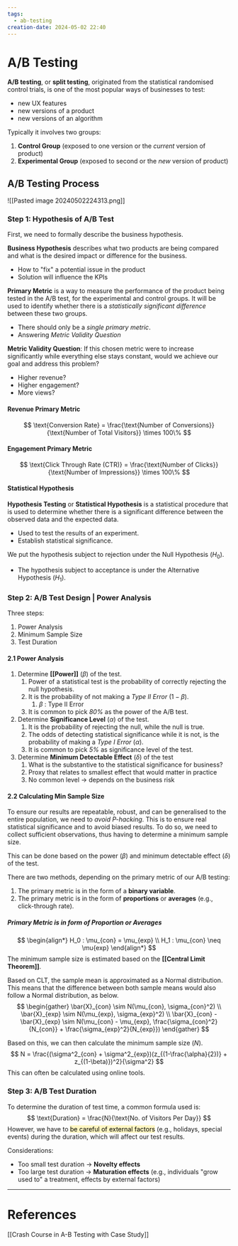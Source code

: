 ```yaml
---
tags:
  - ab-testing
creation-date: 2024-05-02 22:40
---
```

# A/B Testing

**A/B testing**, or **split testing**, originated from the statistical randomised control trials, is one of the most popular ways of businesses to test:
- new UX features
- new versions of a product
- new versions of an algorithm

Typically it involves two groups:
1. **Control Group** (exposed to one version or the *current* version of product)
2. **Experimental Group** (exposed to second or the *new* version of product)

## A/B Testing Process

![[Pasted image 20240502224313.png]]
### Step 1: Hypothesis of A/B Test

First, we need to formally describe the business hypothesis. 

**Business Hypothesis** describes what two products are being compared and what is the desired impact or difference for the business.
- How to "fix" a potential issue in the product
- Solution will influence the KPIs

**Primary Metric** is a way to measure the performance of the product being tested in the A/B test, for the experimental and control groups. It will be used to identify whether there is a *statistically significant difference* between these two groups.
- There should only be a *single primary metric*.
- Answering *Metric Validity Question*

**Metric Validity Question**: If this chosen metric were to increase significantly while everything else stays constant, would we achieve our goal and address this problem?
- Higher revenue?
- Higher engagement?
- More views?

#### Revenue Primary Metric

$$
\text{Conversion Rate} = \frac{\text{Number of Conversions}}{\text{Number of Total Visitors}} \times 100\%
$$
#### Engagement Primary Metric

$$
\text{Click Through Rate (CTR)} = \frac{\text{Number of Clicks}}{\text{Number of Impressions}} \times 100\%
$$

#### Statistical Hypothesis

**Hypothesis Testing** or **Statistical Hypothesis** is a statistical procedure that is used to determine whether there is a significant difference between the observed data and the expected data.
- Used to test the results of an experiment.
- Establish statistical significance.

We put the hypothesis subject to rejection under the Null Hypothesis ($H_0$).
- The hypothesis subject to acceptance is under the Alternative Hypothesis ($H_1$).

### Step 2: A/B Test Design | Power Analysis

Three steps:
1. Power Analysis
2. Minimum Sample Size
3. Test Duration

#### 2.1 Power Analysis

1. Determine **[[Power]]** ($\beta$) of the test.
	1. Power of a statistical test is the probability of correctly rejecting the null hypothesis.
	2. It is the probability of not making a *Type II Error* ($1-\beta$).
		1. $\beta$ : Type II Error
	3. It is common to pick *80%* as the power of the A/B test.
2. Determine **Significance Level** ($\alpha$) of the test.
	1. It is the probability of rejecting the null, while the null is true.
	2. The odds of detecting statistical significance while it is not, is the probability of making a *Type I Error* ($\alpha$).
	3. It is common to pick *5%* as significance level of the test.
3. Determine **Minimum Detectable Effect** ($\delta$) of the test
	1. What is the substantive to the statistical significance for business?
	2. Proxy that relates to smallest effect that would matter in practice
	3. No common level -> depends on the business risk

#### 2.2 Calculating Min Sample Size

To ensure our results are repeatable, robust, and can be generalised to the entire population, we need to *avoid P-hacking*. This is to ensure real statistical significance and to avoid biased results. To do so, we need to collect sufficient observations, thus having to determine a minimum sample size.

This can be done based on the power ($\beta$) and minimum detectable effect ($\delta$) of the test.

There are two methods, depending on the primary metric of our A/B testing:
1. The primary metric is in the form of a **binary variable**.
2. The primary metric is in the form of **proportions** or **averages** (e.g., click-through rate).

##### Primary Metric is in form of Proportion or Averages

$$
\begin{align*}
H_0 : \mu_{con} = \mu_{exp} \\
H_1 : \mu_{con} \neq \mu{exp}
\end{align*}
$$
The minimum sample size is estimated based on the **[[Central Limit Theorem]]**.

Based on CLT, the sample mean is approximated as a Normal distribution. This means that the difference between both sample means would also follow a Normal distribution, as below.
$$
\begin{gather}
\bar{X}_{con} \sim N(\mu_{con}, \sigma_{con}^2) \\ 
\bar{X}_{exp} \sim N(\mu_{exp}, \sigma_{exp}^2) \\ 
\bar{X}_{con} - \bar{X}_{exp} \sim N(\mu_{con} - \mu_{exp}, \frac{\sigma_{con}^2}{N_{con}} + \frac{\sigma_{exp}^2}{N_{exp}})
\end{gather}
$$

Based on this, we can then calculate the minimum sample size ($N$).
$$
N = \frac{(\sigma^2_{con} + \sigma^2_{exp})(z_{(1-\frac{\alpha}{2})} + z_{(1-\beta)})^2}{\sigma^2}
$$
This can often be calculated using online tools.

### Step 3: A/B Test Duration

To determine the duration of test time, a common formula used is:
$$
\text{Duration} = \frac{N}{\text{No. of Visitors Per Day}}
$$
However, we have to <mark style="background: #FFF3A3A6;">be careful of external factors</mark> (e.g., holidays, special events) during the duration, which will affect our test results.

Considerations:
- Too small test duration $\rightarrow$ **Novelty effects**
- Too large test duration $\rightarrow$ **Maturation effects** (e.g., individuals "grow used to" a treatment, effects by external factors)



---
# References

[[Crash Course in A-B Testing with Case Study]]